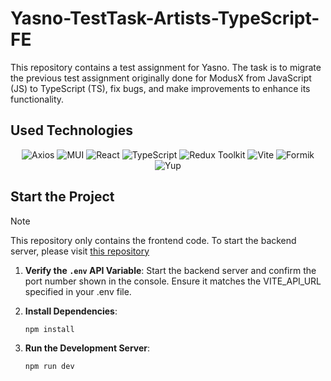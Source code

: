 # Yasno-TestTask-Artists-TypeScript-FE
This repository contains a test assignment for Yasno. The task is to migrate the previous test assignment originally done for ModusX from JavaScript (JS) to TypeScript (TS), fix bugs,  and make improvements to enhance its functionality.

## Used Technologies
<div align="center">

![Axios](https://img.shields.io/badge/Axios-5A29E4?style=for-the-badge&logoWidth=30)
![MUI](https://img.shields.io/badge/MUI-007FFF?style=for-the-badge&logo=mui&logoColor=white&logoWidth=30)
![React](https://img.shields.io/badge/React-61DAFB?style=for-the-badge&logo=react&logoColor=black&logoWidth=30)
![TypeScript](https://img.shields.io/badge/TypeScript-3178C6?style=for-the-badge&logo=typescript&logoColor=white&logoWidth=30)
![Redux Toolkit](https://img.shields.io/badge/Redux--Toolkit-764ABC?style=for-the-badge&logo=redux&logoColor=white&logoWidth=30)
![Vite](https://img.shields.io/badge/Vite-646CFF?style=for-the-badge&logo=vite&logoColor=white&logoWidth=30)
![Formik](https://img.shields.io/badge/Formik-00857A?style=for-the-badge&logoWidth=30)
![Yup](https://img.shields.io/badge/Yup-AC7EF4?style=for-the-badge&logoWidth=30)

</div>

## Start the Project
> [!NOTE]  
> This repository only contains the frontend code.
> To start the backend server, please visit [this repository](https://github.com/pavlo-zinchenko/ModusX-TestTask-Artists)

1. **Verify the `.env` API Variable**:
    Start the backend server and confirm the port number shown in the console. Ensure it matches the VITE_API_URL specified in your .env file.

2. **Install Dependencies**:
   ```bash
   npm install
   ```

3. **Run the Development Server**:
    ```bash
    npm run dev
    ```
